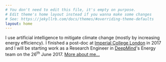 ```yaml
---
# You don't need to edit this file, it's empty on purpose.
# Edit theme's home layout instead if you wanna make some changes
# See: https://jekyllrb.com/docs/themes/#overriding-theme-defaults
layout: home
---
```


I use artificial intelligence to mitigate climate change (mostly by increasing energy efficiency). I finished a post-doc at [Imperial College London](https://www.imperial.ac.uk) in 2017 and I will be starting work as a Research Engineer in [DeepMind](https://deepmind.com)'s Energy team on the 26<sup>th</sup> June 2017.  [More about me...](/about)